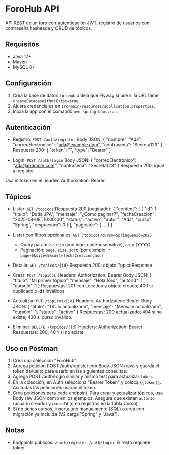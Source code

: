 # ForoHub API

API REST de un foro con autenticación JWT, registro de usuarios con contraseña hasheada y CRUD de tópicos.

## Requisitos
- Java 17+
- Maven
- MySQL 8+

## Configuración
1. Crea la base de datos `forohub` o deja que Flyway la use si la URL tiene `createDatabaseIfNotExist=true`.
2. Ajusta credenciales en `src/main/resources/application.properties`.
3. Inicia la app con el comando `mvn spring-boot:run`.

## Autenticación
- Registro: `POST /auth/register`
  Body JSON:
  {
    "nombre": "Ada",
    "correoElectronico": "ada@example.com",
    "contrasena": "Secreta123"
  }
  Respuesta 200:
  {
    "token": "<JWT>",
    "type": "Bearer"
  }

- Login: `POST /auth/login`
  Body JSON:
  {
    "correoElectronico": "ada@example.com",
    "contrasena": "Secreta123"
  }
  Respuesta 200: igual al registro.

Usa el token en el header:
Authorization: Bearer <JWT>

## Tópicos
- Listar: `GET /topicos`
  Respuesta 200 (paginado):
  {
    "content": [
      {
        "id": 1,
        "titulo": "Duda JPA",
        "mensaje": "¿Cómo paginar?",
        "fechaCreacion": "2025-08-08T10:00:00",
        "status": "activo",
        "autor": "Ada",
        "curso": "Spring",
        "respuestas": 0
      }
    ],
    "pageable": { ... }
  }

- Listar con filtros opcionales: `GET /topicos?curso=Spring&anio=2025`
  - Query params: `curso` (contiene, case-insensitive), `anio` (YYYY)
  - Paginación: `page`, `size`, `sort` (por ejemplo: `?page=0&size=5&sort=fechaCreacion,asc`)

- Detalle: `GET /topicos/{id}`
  Respuesta 200: objeto TopicoResponse

- Crear: `POST /topicos`
  Headers: Authorization: Bearer <JWT>
  Body JSON:
  {
    "titulo": "Mi primer tópico",
    "mensaje": "Hola foro",
    "autorId": 1,
    "cursoId": 1
  }
  Respuestas: 201 con Location y objeto creado; 400 si duplicado o ids inválidos.

- Actualizar: `PUT /topicos/{id}`
  Headers: Authorization: Bearer <JWT>
  Body JSON:
  {
    "titulo": "Título actualizado",
    "mensaje": "Mensaje actualizado",
    "cursoId": 1,
    "status": "activo"
  }
  Respuestas: 200 actualizado; 404 si no existe; 400 si curso inválido.

- Eliminar: `DELETE /topicos/{id}`
  Headers: Authorization: Bearer <JWT>
  Respuestas: 200; 404 si no existe.

## Uso en Postman
1. Crea una colección "ForoHub".
2. Agrega petición POST /auth/register con Body JSON (raw) y guarda el token devuelto para usarlo en las siguientes consultas.
3. Agrega POST /auth/login similar y mismo test para actualizar `token`.
4. En la colección, en Auth selecciona "Bearer Token" y coloca `{{token}}`. Así todas las peticiones usarán el token.
5. Crea peticiones para cada endpoint. Para crear y actualizar tópicos, usa Body raw JSON como en los ejemplos. Asegura que existan `autorId` (usuario creado) y `cursoId` (crea registros en la tabla Curso).
6. Si no tienes cursos, inserta uno manualmente (SQL) o crea con migración ya incluida (V2 carga "Spring" y "Java").

## Notas
- Endpoints públicos: `/auth/register`, `/auth/login`. El resto requiere token.

